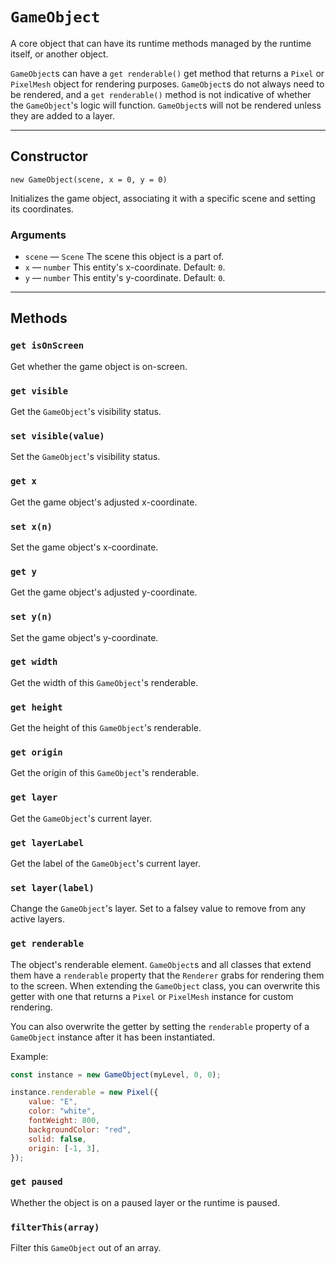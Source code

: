 # `GameObject`

A core object that can have its runtime methods managed by the runtime itself, or another object.

`GameObject`s can have a `get renderable()` get method that returns a `Pixel` or `PixelMesh` object for rendering purposes. `GameObject`s do not always need to be rendered, and a `get renderable()` method is not indicative of whether the `GameObject`'s logic will function. `GameObject`s will not be rendered unless they are added to a layer.

---

## Constructor

`new GameObject(scene, x = 0, y = 0)`

Initializes the game object, associating it with a specific scene and setting its coordinates.

### Arguments

-   `scene` &mdash; `Scene` The scene this object is a part of.
-   `x` &mdash; `number` This entity's x-coordinate. Default: `0`.
-   `y` &mdash; `number` This entity's y-coordinate. Default: `0`.

---

## Methods

### `get isOnScreen`

Get whether the game object is on-screen.

### `get visible`

Get the `GameObject`'s visibility status.

### `set visible(value)`

Set the `GameObject`'s visibility status.

### `get x`

Get the game object's adjusted x-coordinate.

### `set x(n)`

Set the game object's x-coordinate.

### `get y`

Get the game object's adjusted y-coordinate.

### `set y(n)`

Set the game object's y-coordinate.

### `get width`

Get the width of this `GameObject`'s renderable.

### `get height`

Get the height of this `GameObject`'s renderable.

### `get origin`

Get the origin of this `GameObject`'s renderable.

### `get layer`

Get the `GameObject`'s current layer.

### `get layerLabel`

Get the label of the `GameObject`'s current layer.

### `set layer(label)`

Change the `GameObject`'s layer. Set to a falsey value to remove from any active layers.

### `get renderable`

The object's renderable element. `GameObject`s and all classes that extend them have a `renderable` property that the `Renderer` grabs for rendering them to the screen. When extending the `GameObject` class, you can overwrite this getter with one that returns a `Pixel` or `PixelMesh` instance for custom rendering.

You can also overwrite the getter by setting the `renderable` property of a `GameObject` instance after it has been instantiated.

Example:

```js
const instance = new GameObject(myLevel, 0, 0);

instance.renderable = new Pixel({
	value: "E",
	color: "white",
	fontWeight: 800,
	backgroundColor: "red",
	solid: false,
	origin: [-1, 3],
});
```

### `get paused`

Whether the object is on a paused layer or the runtime is paused.

### `filterThis(array)`

Filter this `GameObject` out of an array.
